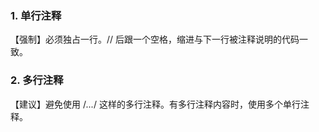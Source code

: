 ### 1. 单行注释

【强制】必须独占一行。// 后跟一个空格，缩进与下一行被注释说明的代码一致。

### 2. 多行注释

【建议】避免使用 /*...*/ 这样的多行注释。有多行注释内容时，使用多个单行注释。

